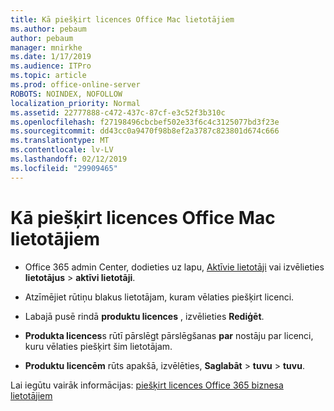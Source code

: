 ```yaml
---
title: Kā piešķirt licences Office Mac lietotājiem
ms.author: pebaum
author: pebaum
manager: mnirkhe
ms.date: 1/17/2019
ms.audience: ITPro
ms.topic: article
ms.prod: office-online-server
ROBOTS: NOINDEX, NOFOLLOW
localization_priority: Normal
ms.assetid: 22777888-c472-437c-87cf-e3c52f3b310c
ms.openlocfilehash: f27198496cbcbef502e33f6c4c3125077bd3f23e
ms.sourcegitcommit: dd43cc0a9470f98b8ef2a3787c823801d674c666
ms.translationtype: MT
ms.contentlocale: lv-LV
ms.lasthandoff: 02/12/2019
ms.locfileid: "29909465"
---
```

# <a name="how-to-assign-office-licenses-to-mac-users"></a>Kā piešķirt licences Office Mac lietotājiem

- Office 365 admin Center, dodieties uz lapu, [Aktīvie lietotāji](https://go.microsoft.com/fwlink/p/?linkid=834822) vai izvēlieties **lietotājus** \> **aktīvi lietotāji**.
    
- Atzīmējiet rūtiņu blakus lietotājam, kuram vēlaties piešķirt licenci.
    
- Labajā pusē rindā **produktu licences** , izvēlieties **Rediģēt**.
    
- **Produkta licences**s rūtī pārslēgt pārslēgšanas **par** nostāju par licenci, kuru vēlaties piešķirt šim lietotājam. 
    
- **Produktu licencēm** rūts apakšā, izvēlēties, **Saglabāt** \> **tuvu** \> **tuvu**.
    
Lai iegūtu vairāk informācijas: [piešķirt licences Office 365 biznesa lietotājiem](https://docs.microsoft.com/office365/admin/subscriptions-and-billing/assign-licenses-to-users)
  

